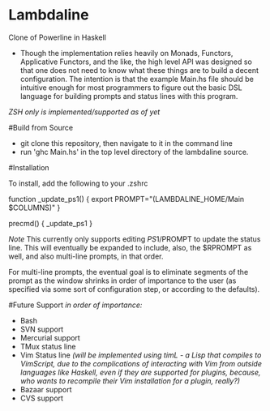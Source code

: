 Lambdaline
========

Clone of Powerline in Haskell
- Though the implementation relies heavily on Monads, Functors, Applicative Functors, and the like, the high level API was designed so that one does not need to know what these things are to build a decent configuration.  The intention is that the example Main.hs file should be intuitive enough for most programmers to figure out the basic DSL language for building prompts and status lines with this program.

*ZSH only is implemented/supported as of yet*

#Build from Source
- git clone this repository, then navigate to it in the command line
- run 'ghc Main.hs' in the top level directory of the lambdaline source.

#Installation

To install, add the following to your .zshrc

function _update_ps1() {
  export PROMPT="$($LAMBDALINE_HOME/Main $COLUMNS)"
}

precmd() {
  _update_ps1
}


*Note* This currently only supports editing $PS1/$PROMPT to update the status line.  This will eventually be expanded to include, also, the $RPROMPT as well, and also multi-line prompts, in that order.

For multi-line prompts, the eventual goal is to eliminate segments of the prompt as the window shrinks in order of importance to the user (as specified via some sort of configuration step, or according to the defaults).

#Future Support
*in order of importance:*
- Bash
- SVN support
- Mercurial support
- TMux status line
- Vim Status line *(will be implemented using timL - a Lisp that compiles to VimScript, due to the complications of interacting with Vim from outside languages like Haskell, even if they are supported for plugins, because, who wants to recompile their Vim installation for a plugin, really?)*
- Bazaar support
- CVS support

